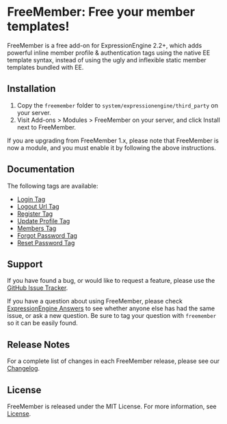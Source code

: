 # FreeMember: Free your member templates!

FreeMember is a free add-on for ExpressionEngine 2.2+, which adds powerful inline member profile
& authentication tags using the native EE template syntax, instead of using the ugly and inflexible
static member templates bundled with EE.

## Installation

1. Copy the `freemember` folder to `system/expressionengine/third_party` on your server.
2. Visit Add-ons > Modules > FreeMember on your server, and click Install next to FreeMember.

If you are upgrading from FreeMember 1.x, please note that FreeMember is now a module, and you
must enable it by following the above instructions.

## Documentation

The following tags are available:

* [Login Tag](https://github.com/expressodev/freemember/blob/master/docs/login_tag.md)
* [Logout Url Tag](https://github.com/expressodev/freemember/blob/master/docs/logout_url_tag.md)
* [Register Tag](https://github.com/expressodev/freemember/blob/master/docs/register_tag.md)
* [Update Profile Tag](https://github.com/expressodev/freemember/blob/master/docs/update_profile_tag.md)
* [Members Tag](https://github.com/expressodev/freemember/blob/master/docs/members_tag.md)
* [Forgot Password Tag](https://github.com/expressodev/freemember/blob/master/docs/forgot_password_tag.md)
* [Reset Password Tag](https://github.com/expressodev/freemember/blob/master/docs/reset_password_tag.md)

## Support

If you have found a bug, or would like to request a feature, please use the
[GitHub Issue Tracker](https://github.com/expressodev/freemember/issues?state=open).

If you have a question about using FreeMember, please check [ExpressionEngine Answers](http://expressionengine.stackexchange.com/)
to see whether anyone else has had the same issue, or ask a new question. Be sure to tag your question
with `freemember` so it can be easily found.

## Release Notes

For a complete list of changes in each FreeMember release, please see our [Changelog](https://github.com/expressodev/freemember/blob/master/CHANGELOG.md).

## License

FreeMember is released under the MIT License. For more information, see [License](https://github.com/expressodev/freemember/blob/master/LICENSE.md).
